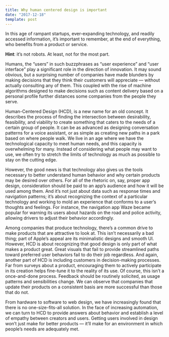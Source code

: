 ```yaml
---
title: Why human centered design is important
date: "2017-12-18"
template: post
---
```


In this age of rampant startups, ever-expanding technology, and readily accessed information, it’s important to remember, at the end of everything, who benefits from a product or service.

**Hint**: it’s not robots. At least, not for the most part.

Humans, the “users” in such buzzphrases as “user experience” and “user interface” play a significant role in the direction of innovation. It may sound obvious, but a surprising number of companies have made blunders by making decisions that they think their customers will appreciate — without actually consulting any of them. This coupled with the rise of machine algorithms designed to make decisions such as content delivery based on a personal profile further distances some companies from the people they serve.

Human-Centered Design (HCD), is a new name for an old concept. It describes the process of finding the intersection between desirability, feasibility, and viability to create something that caters to the needs of a certain group of people. It can be as advanced as designing conversation patterns for a voice assistant, or as simple as creating new paths in a park based on where people walk. We live in an age where we have the technological capacity to meet human needs, and this capacity is overwhelming for many. Instead of considering what people may want to use, we often try to stretch the limits of technology as much as possible to stay on the cutting edge.

However, the good news is that technology also gives us the tools necessary to better understand human behavior and why certain products may be desired over others. For all of the rhetoric on, say, proper app design, consideration should be paid to an app’s audience and how it will be used among them. And it’s not just about data such as response times and navigation patterns; it’s about recognizing the context of a particular technology and working to mold an experience that conforms to a user’s thoughts and feelings. For instance, the navigation app Waze became popular for warning its users about hazards on the road and police activity, allowing drivers to adjust their behavior accordingly.

Among companies that produce technology, there’s a common drive to make products that are attractive to look at. This isn’t necessarily a bad thing; part of Apple’s appeal are its minimalistic designs and smooth UI. However, HCD is about recognizing that good design is only part of what makes a product great. Great visuals that fail to provide streamlined paths toward preferred user behaviors fail to do their job regardless.
And again, another part of HCD is including customers in decision-making processes. Far from surveys about a product, encouraging them to actively participate in its creation helps fine-tune it to the reality of its use. Of course, this isn’t a once-and-done process. Feedback should be routinely solicited, as usage patterns and sensibilities change. We can observe that companies that update their products on a consistent basis are more successful than those that do not.

From hardware to software to web design, we have increasingly found that there is no one-size-fits-all solution. In the face of increasing automation, we can turn to HCD to provide answers about behavior and establish a level of empathy between creators and users. Getting users involved in design won’t just make for better products — it’ll make for an environment in which people’s needs are adequately met.
